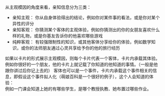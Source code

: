 从主观模因的角度来看，亲知信息分为三类：
- 亲知主观： 你从自身体验得出的结论，例如你对某件事的看法，或是你对某个异性的评分  
- 亲知客观： 你猜测某个客体的主观体验，例如你猜测出的你的女朋友喜欢什么样的礼物，或是你基友告诉你的他喜欢哪些游戏  
- 纯粹客观： 有较强限制性的知识，或其他客体分享给你的体验，例如数学知识，或你的法师朋友通过心灵共享给予你的他的旅行经历  

如果以卡片的形式展示主观模因，则每个卡片代表一个客体，卡片内承载其体验。  
例如你很好的一个朋友，他的卡片上就记载了你知道的他知道的事情。（一般是他跟你讲过后你记上去的）
客体也可以是一个事件，卡片内承载这个事件相关的信息，即假设这个事件拟人化（萌娘百科是一个很好的例子），这个人会知道的体验：  
例如一门课会知道上她的有哪些学生，是哪个教授执教、她布置过哪些作业。

